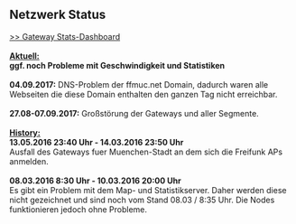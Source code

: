 ## Netzwerk Status
<a target='_blank' href="https://stats.ffmuc.net/dashboard/db/network-overview">>> Gateway Stats-Dashboard</a>
<br>
<br><u><b>Aktuell:</b></u>
<br><b>ggf. noch Probleme mit Geschwindigkeit und Statistiken</b>
<br>
<br><b>04.09.2017:</b> DNS-Problem der ffmuc.net Domain, dadurch waren alle Webseiten die diese Domain enthalten den ganzen Tag nicht erreichbar.
<br>
<br><b>27.08-07.09.2017:</b> Großstörung der Gateways und aller Segmente. 
<br>
<br><u><b>History:</b></u>
<br>
<b>13.05.2016 23:40 Uhr - 14.03.2016 23:50 Uhr</b>
<br>Ausfall des Gateways fuer Muenchen-Stadt an dem sich die Freifunk APs anmelden. 
<br><br>
<b>08.03.2016 8:30 Uhr - 10.03.2016 20:00 Uhr</b>
<br>Es gibt ein Problem mit dem Map- und Statistikserver. Daher werden diese nicht gezeichnet und sind noch vom Stand 08.03 / 8:35 Uhr. Die Nodes funktionieren jedoch ohne Probleme.
